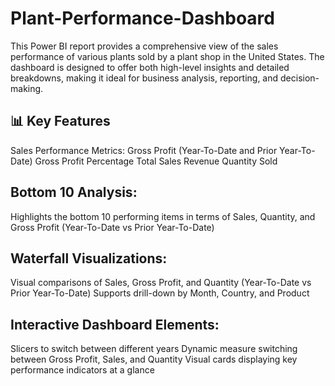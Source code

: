 # Plant-Performance-Dashboard
This Power BI report provides a comprehensive view of the sales performance of various plants sold by a plant shop in the United States. The dashboard is designed to offer both high-level insights and detailed breakdowns, making it ideal for business analysis, reporting, and decision-making.

## 📊 Key Features
Sales Performance Metrics:
Gross Profit (Year-To-Date and Prior Year-To-Date)
Gross Profit Percentage
Total Sales Revenue
Quantity Sold

## Bottom 10 Analysis:
Highlights the bottom 10 performing items in terms of Sales, Quantity, and Gross Profit (Year-To-Date vs Prior Year-To-Date)

## Waterfall Visualizations:
Visual comparisons of Sales, Gross Profit, and Quantity (Year-To-Date vs Prior Year-To-Date)
Supports drill-down by Month, Country, and Product

## Interactive Dashboard Elements:
Slicers to switch between different years
Dynamic measure switching between Gross Profit, Sales, and Quantity
Visual cards displaying key performance indicators at a glance


